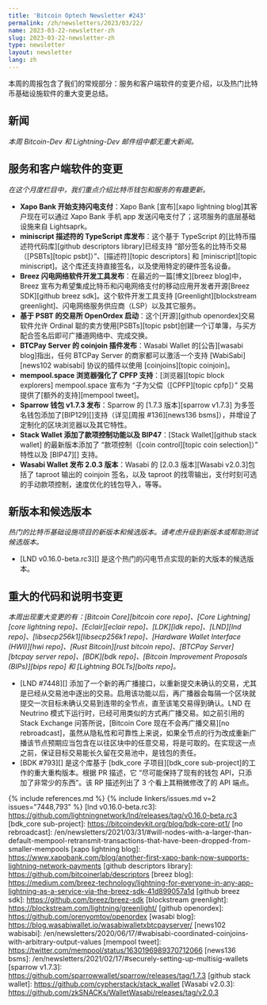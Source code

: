 ```yaml
---
title: 'Bitcoin Optech Newsletter #243'
permalink: /zh/newsletters/2023/03/22/
name: 2023-03-22-newsletter-zh
slug: 2023-03-22-newsletter-zh
type: newsletter
layout: newsletter
lang: zh
---
```


本周的周报包含了我们的常规部分：服务和客户端软件的变更介绍，以及热门比特币基础设施软件的重大变更总结。

## 新闻

*本周 Bitcoin-Dev 和 Lightning-Dev 邮件组中都无重大新闻。*

## 服务和客户端软件的变更

*在这个月度栏目中，我们重点介绍比特币钱包和服务的有趣更新。*

- **<!--xapo-bank-supports-lightning-->Xapo Bank 开始支持闪电支付**：Xapo Bank [宣布][xapo lightning blog]其客户现在可以通过 Xapo Bank 手机 app 发送闪电支付了；这项服务的底层基础设施来自 Lightsaprk。
- **<!--typescript-library-for-miniscript-descriptors-released-->miniscript 描述符的 TypeScript 库发布**：这个基于 TypeScript 的[比特币描述符代码库][github descriptors library]已经支持 “部分签名的比特币交易（[PSBTs][topic psbt]）”、[描述符][topic descriptors] 和 [miniscript][topic miniscript]。这个库还支持直接签名，以及使用特定的硬件签名设备。
- **<!--breez-lightning-sdk-announced-->Breez 闪电网络软件开发工具发布**：在最近的一篇[博文][breez blog]中，Breez 宣布为希望集成比特币和闪电网络支付的移动应用开发者开源[Breez SDK][github breez sdk]。这个软件开发工具支持 [Greenlight][blockstream greenlight]、闪电网络服务供应商（LSP）以及其它服务。
- **<!--psbtbased-exchange-openordex-launches-->基于 PSBT 的交易所 OpenOrdex 启动**：这个[开源][github openordex]交易软件允许 Ordinal 聪的卖方使用[PSBTs][topic psbt]创建一个订单簿，与买方配合签名后即可广播道网络中、完成交换。
- **<!--btcpay-server-coinjoin-plugin-released-->BTCPay Server 的 coinjoin 插件发布**：Wasabi Wallet 的[公告][wasabi blog]指出，任何 BTCPay Server 的商家都可以激活一个支持 [WabiSabi][news102 wabisabi] 协议的插件以使用 [coinjoins][topic coinjoin]。
- **<!--mempoolspace-explorer-enhances-cpfp-support-->mempool.space 浏览器强化了 CPFP 支持**：[浏览器][topic block explorers] mempool.space 宣布为 “子为父偿（[CPFP][topic cpfp]）” 交易提供了[额外的支持][mempool tweet]。
- **<!--sparrow-v173-released-->Sparrow 钱包 v1.7.3 发布**：Sparrow 的 [1.7.3 版本][sparrow v1.7.3] 为多签名钱包添加了[BIP129][]支持（详见[周报 #136][news136 bsms]），并增设了定制化的区块浏览器以及其它特性。
- **<!--stack-wallet-adds-coin-control-bip47-->Stack Wallet 添加了款项控制功能以及 BIP47**：[Stack Wallet][github stack wallet] 的最新版本添加了 “款项控制（[coin control][topic coin selection]）” 特性以及 [BIP47][] 支持。
- **<!--wasabi-wallet-v203-released-->Wasabi Wallet 发布 2.0.3 版本**：Wasabi 的 [2.0.3 版本][Wasabi v2.0.3]包括了 taproot 输出的 coinjoin 签名，以及 taproot 的找零输出，支付时刻可选的手动款项控制，速度优化的钱包导入，等等。

## 新版本和候选版本

*热门的比特币基础设施项目的新版本和候选版本。请考虑升级到新版本或帮助测试候选版本。*

- [LND v0.16.0-beta.rc3][] 是这个热门的闪电节点实现的新的大版本的候选版本。

## 重大的代码和说明书变更

*本周出现重大变更的有：[Bitcoin Core][bitcoin core repo]、[Core Lightning][core lightning repo]、[Eclair][eclair repo]、[LDK][ldk repo]、[LND][lnd repo]、[libsecp256k1][libsecp256k1 repo]、[Hardware Wallet Interface (HWI)][hwi repo]、[Rust Bitcoin][rust bitcoin repo]、[BTCPay Server][btcpay server repo]、[BDK][bdk repo]、[Bitcoin Improvement Proposals (BIPs)][bips repo] 和 [Lightning BOLTs][bolts repo]。*

- [LND #7448][] 添加了一个新的再广播接口，以重新提交未确认的交易，尤其是已经从交易池中逐出的交易。启用该功能以后，再广播器会每隔一个区块就提交一次目标未确认交易到连带的全节点，直至该笔交易得到确认。LND 在 Neutrino 模式下运行时，已经可用类似的方式再广播交易。如之前引用的 Stack Exchange 问答所说，[Bitcoin Core 现在不会再广播交易][no rebroadcast]，虽然从隐私性和可靠性上来说，如果全节点的行为改成重新广播该节点预期应当包含在以往区块中的任意交易，将是可取的。在实现这一点之前，保证目标交易能长久留在交易池中，是钱包的责任。
- [BDK #793][] 是这个库基于 [bdk_core 子项目][bdk_core sub-project]的工作的重大重构版本。根据 PR 描述，它 “尽可能保持了现有的钱包 API，只添加了非常少的东西”。该 RP 描述列出了 3 个看上其稍微修改了的 API 端点。

{% include references.md %}
{% include linkers/issues.md v=2 issues="7448,793" %}
[lnd v0.16.0-beta.rc3]: https://github.com/lightningnetwork/lnd/releases/tag/v0.16.0-beta.rc3
[bdk_core sub-project]: https://bitcoindevkit.org/blog/bdk-core-pt1/
[no rebroadcast]: /en/newsletters/2021/03/31/#will-nodes-with-a-larger-than-default-mempool-retransmit-transactions-that-have-been-dropped-from-smaller-mempools
[xapo lightning blog]: https://www.xapobank.com/blog/another-first-xapo-bank-now-supports-lightning-network-payments
[github descriptors library]: https://github.com/bitcoinerlab/descriptors
[breez blog]: https://medium.com/breez-technology/lightning-for-everyone-in-any-app-lightning-as-a-service-via-the-breez-sdk-41d899057a1d
[github breez sdk]: https://github.com/breez/breez-sdk
[blockstream greenlight]: https://blockstream.com/lightning/greenlight/
[github openordex]: https://github.com/orenyomtov/openordex
[wasabi blog]: https://blog.wasabiwallet.io/wasabiwalletxbtcpayserver/
[news102 wabisabi]: /en/newsletters/2020/06/17/#wabisabi-coordinated-coinjoins-with-arbitrary-output-values
[mempool tweet]: https://twitter.com/mempool/status/1630196989370712066
[news136 bsms]: /en/newsletters/2021/02/17/#securely-setting-up-multisig-wallets
[sparrow v1.7.3]: https://github.com/sparrowwallet/sparrow/releases/tag/1.7.3
[github stack wallet]: https://github.com/cypherstack/stack_wallet
[Wasabi v2.0.3]: https://github.com/zkSNACKs/WalletWasabi/releases/tag/v2.0.3
